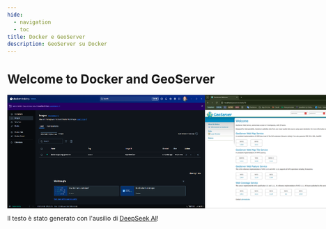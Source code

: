 ```yaml
---
hide:
  - navigation
  - toc
title: Docker e GeoServer
description: GeoServer su Docker
---
```


# Welcome to Docker and GeoServer

<div style="display: flex; justify-content: space-between;">
  <img src="./imgs/2025-01-18_16h02_21.png" alt="Image 1" style="width: 90%;">
  <img src="./imgs/2025-01-18_16h12_16.png" alt="Image 2" style="width: 90%;">
</div>

Il testo è stato generato con l'ausilio di [DeepSeek AI](https://chat.deepseek.com/)!